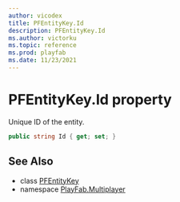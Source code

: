 ```yaml
---
author: vicodex
title: PFEntityKey.Id
description: PFEntityKey.Id
ms.author: victorku
ms.topic: reference
ms.prod: playfab
ms.date: 11/23/2021
---
```


# PFEntityKey.Id property

Unique ID of the entity.

```csharp
public string Id { get; set; }
```

## See Also

* class [PFEntityKey](../PFEntityKey.md)
* namespace [PlayFab.Multiplayer](../../PlayFabMultiplayerSDK.md)

